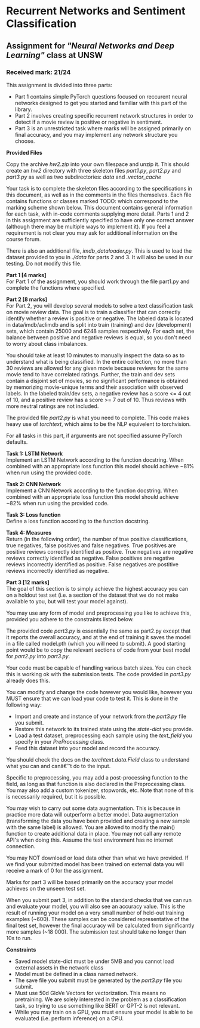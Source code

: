 # Recurrent Networks and Sentiment Classification
## Assignment for *"Neural Networks and Deep Learning"* class at UNSW
### Received mark: 21/24

This assignment is divided into three parts:
* Part 1 contains simple PyTorch questions focused on reccurent neural networks designed to get you started and familiar with this part of the library.
* Part 2 involves creating specific recurrent network structures in order to detect if a movie review is positive or negative in sentiment.
* Part 3 is an unrestricted task where marks will be assigned primarily on final accuracy, and you may implement any network structure you choose.

**Provided Files**

Copy the archive *hw2.zip* into your own filespace and unzip it. This should create an *hw2* directory with three skeleton files *part1.py*, *part2.py* and *part3.py* as well as two subdirectories: *data* and *.vector_cache*

Your task is to complete the skeleton files according to the specifications in this document, as well as in the comments in the files themselves. Each file contains functions or classes marked TODO: which correspond to the marking scheme shown below. This document contains general information for each task, with in-code comments supplying more detail. Parts 1 and 2 in this assignment are sufficiently specified to have only one correct answer (although there may be multiple ways to implement it). If you feel a requirement is not clear you may ask for additional information on the course forum.

There is also an additional file, *imdb_dataloader.py*. This is used to load the dataset provided to you in *./data* for parts 2 and 3. It will also be used in our testing. Do not modify this file.

**Part 1 [4 marks]**  
For Part 1 of the assignment, you should work through the file part1.py and complete the functions where specified.

**Part 2 [8 marks]**  
For Part 2, you will develop several models to solve a text classification task on movie review data. The goal is to train a classifier that can correctly identify whether a review is positive or negative. The labeled data is located in data/imdb/aclimdb and is split into train (training) and dev (development) sets, which contain 25000 and 6248 samples respectively. For each set, the balance between positive and negative reviews is equal, so you don't need to worry about class imbalances.

You should take at least 10 minutes to manually inspect the data so as to understand what is being classified. In the entire collection, no more than 30 reviews are allowed for any given movie because reviews for the same movie tend to have correlated ratings. Further, the train and dev sets contain a disjoint set of movies, so no significant performance is obtained by memorizing movie-unique terms and their association with observed labels. In the labeled train/dev sets, a negative review has a score <= 4 out of 10, and a positive review has a score >= 7 out of 10. Thus reviews with more neutral ratings are not included.

The provided file *part2.py* is what you need to complete. This code makes heavy use of *torchtext*, which aims to be the NLP equivelent to torchvision.

For all tasks in this part, if arguments are not specified assume PyTorch defaults.

**Task 1: LSTM Network**  
Implement an LSTM Network according to the function docstring. When combined with an appropriate loss function this model should achieve ~81% when run using the provided code.

**Task 2: CNN Network**  
Implement a CNN Network according to the function docstring. When combined with an appropriate loss function this model should achieve ~82% when run using the provided code.

**Task 3: Loss function**  
Define a loss function according to the function docstring.

**Task 4: Measures**  
Return (in the following order), the number of true positive classifications, true negatives, false positives and false negatives. True positives are positive reviews correctly identified as positive. True negatives are negative reviews correctly identified as negative. False positives are negative reviews incorrectly identified as positive. False negatives are postitive reviews incorrectly identified as negative.

**Part 3 [12 marks]**  
The goal of this section is to simply achieve the highest accuracy you can on a holdout test set (i.e. a section of the dataset that we do not make available to you, but will test your model against).

You may use any form of model and preprocessing you like to achieve this, provided you adhere to the constraints listed below.

The provided code *part3.py* is essentially the same as part2.py except that it reports the overall accuracy, and at the end of training it saves the model in a file called model.pth (which you will need to submit). A good starting point would be to copy the relevant sections of code from your best model for *part2.py* into *part3.py*.

Your code must be capable of handling various batch sizes. You can check this is working ok with the submission tests. The code provided in *part3.py* already does this.

You can modify and change the code however you would like, however you MUST ensure that we can load your code to test it. This is done in the following way:

* Import and create and instance of your network from the *part3.py* file you submit.
* Restore this network to its trained state using the *state-dict* you provide.
* Load a test dataset, preprocessing each sample using the *text_field* you specify in your *PreProcessing* class.
* Feed this dataset into your model and record the accuracy.

You should check the docs on the *torchtext.data.Field* class to understand what you can and canâ€™t do to the input.

Specific to preprocessing, you may add a post-processing function to the field, as long as that function is also declared in the Preprocessing class. You may also add a custom tokenizer, stopwords, etc. Note that none of this is necessarily required, but it is possible.

You may wish to carry out some data augmentation. This is because in practice more data will outperform a better model. Data augmentation (transforming the data you have been provided and creating a new sample with the same label) is allowed. You are allowed to modify the main() function to create additional data in place. You may not call any remote API's when doing this. Assume the test environment has no internet connection.

You may NOT download or load data other than what we have provided. If we find your submitted model has been trained on external data you will receive a mark of 0 for the assignment.

Marks for part 3 will be based primarily on the accuracy your model achieves on the unseen test set.

When you submit part 3, in addition to the standard checks that we can run and evaluate your model, you will also see an accuracy value. This is the result of running your model on a very small number of held-out training examples (~600). These samples can be considered representative of the final test set, however the final accuracy will be calculated from significantly more samples (~18 000). The submission test should take no longer than 10s to run.

**Constraints**
* Saved model state-dict must be under 5MB and you cannot load external assets in the network class
* Model must be defined in a class named network.
* The save file you submit must be generated by the *part3.py* file you submit.
* Must use 50d GloVe Vectors for vectorization. This means no pretraining. We are solely interested in the problem as a classification task, so trying to use something like BERT or GPT-2 is not relevant.
* While you may train on a GPU, you must ensure your model is able to be evaluated (i.e. perform inference) on a CPU.
